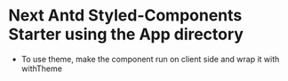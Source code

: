 # Next Antd Styled-Components Starter using the App directory

- To use theme, make the component run on client side and wrap it with withTheme
